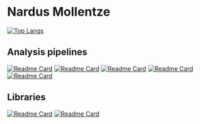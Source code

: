 # Nardus Mollentze

[![Top Langs](https://github-readme-stats-two-gamma-49.vercel.app/api/top-langs/?username=nardus&exclude_repo=nardusmollentze.com&hide=tex)](https://github.com/anuraghazra/github-readme-stats)

## Analysis pipelines
[![Readme Card](https://github-readme-stats-two-gamma-49.vercel.app/api/pin/?username=nardus&repo=ace2)](https://github.com/nardus/ace2)
[![Readme Card](https://github-readme-stats-two-gamma-49.vercel.app/api/pin/?username=viralemergence&repo=haystack)](https://github.com/viralemergence/haystack)
[![Readme Card](https://github-readme-stats-two-gamma-49.vercel.app/api/pin/?username=nardus&repo=zoonotic_rank)](https://github.com/nardus/zoonotic_rank)
[![Readme Card](https://github-readme-stats-two-gamma-49.vercel.app/api/pin/?username=nardus&repo=hiv_growth_rates)](https://github.com/nardus/hiv_growth_rates)
[![Readme Card](https://github-readme-stats-two-gamma-49.vercel.app/api/pin/?username=nardus&repo=isg_composition)](https://github.com/nardus/isg_composition)


## Libraries
[![Readme Card](https://github-readme-stats-two-gamma-49.vercel.app/api/pin/?username=nardus&repo=beast_utils)](https://github.com/nardus/beast_utils)
[![Readme Card](https://github-readme-stats-two-gamma-49.vercel.app/api/pin/?username=nardus&repo=geo_features)](https://github.com/nardus/geo_features)
